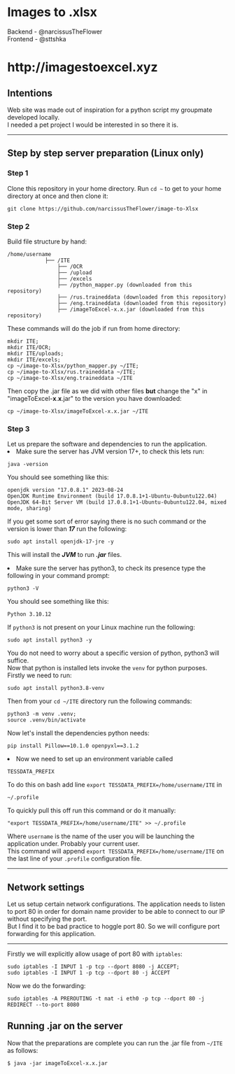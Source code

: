<h1>Images to .xlsx</h1> 
Backend - @narcissusTheFlower <br>
Frontend - @sttshka  
<h1>http://imagestoexcel.xyz</h1>

<h2>Intentions</h2>
Web site was made out of inspiration for a python script my groupmate developed locally.<br>
I needed a pet project I would be interested in so there it is.
<hr>
<h2>Step by step server preparation (Linux only)</h2>
<h3>Step 1</h3>

Clone this repository in your home directory. Run `cd ~` to get to your home directory at once and then clone it:

```
git clone https://github.com/narcissusTheFlower/image-to-Xlsx
```

<h3>Step 2</h3>
Build file structure by hand:<br>

```
/home/username
            ├── /ITE
                ├── /OCR 
                ├── /upload 
                ├── /excels 
                ├── /python_mapper.py (downloaded from this repository)
                ├── /rus.traineddata (downloaded from this repository)
                ├── /eng.traineddata (downloaded from this repository)
                ├── /imageToExcel-x.x.jar (downloaded from this repository)  
```

These commands will do the job if run from home directory:

```
mkdir ITE;
mkdir ITE/OCR;
mkdir ITE/uploads;
mkdir ITE/excels;
cp ~/image-to-Xlsx/python_mapper.py ~/ITE;
cp ~/image-to-Xlsx/rus.traineddata ~/ITE;
cp ~/image-to-Xlsx/eng.traineddata ~/ITE
```

Then copy the .jar file as we did with other files **but** change the "x" in "imageToExcel-**x**.**x**.jar" to the
version you
have downloaded:

```
cp ~/image-to-Xlsx/imageToExcel-x.x.jar ~/ITE
```

<h3>Step 3</h3>
Let us prepare the software and dependencies to run the application.
<li>Make sure the server has JVM version 17+, to check this lets run:

```
java -version
```

You should see something like this:

```
openjdk version "17.0.8.1" 2023-08-24
OpenJDK Runtime Environment (build 17.0.8.1+1-Ubuntu-0ubuntu122.04)
OpenJDK 64-Bit Server VM (build 17.0.8.1+1-Ubuntu-0ubuntu122.04, mixed mode, sharing)
```

If you get some sort of error saying there is no such command or the version is lower than **_17_** run the following:

```
sudo apt install openjdk-17-jre -y
```

This will install the **_JVM_** to run _**.jar**_ files.
<li>Make sure the server has python3, to check its presence type the following in your command prompt: 

```
python3 -V
```

You should see something like this:

```
Python 3.10.12
```

If `python3` is not present on your Linux machine run the following:

```
sudo apt install python3 -y
```

You do not need to worry about a specific version of python, python3 will suffice.<br>
Now that python is installed lets invoke the `venv` for python purposes. <br>
Firstly we need to run:<br>

```
sudo apt install python3.8-venv
```

Then from your `cd ~/ITE` directory run the following commands:

```
python3 -m venv .venv;
source .venv/bin/activate
```

Now let's install the dependencies python needs:

```
pip install Pillow==10.1.0 openpyxl==3.1.2
```

<li>Now we need to set up an environment variable called <br>

```
TESSDATA_PREFIX   
```

To do this on bash add line  `export TESSDATA_PREFIX=/home/username/ITE` in

```
~/.profile
```

To quickly pull this off run this command or do it manually:

```
"export TESSDATA_PREFIX=/home/username/ITE" >> ~/.profile
```

Where `username` is the name of the user you will be launching the application under. Probably your current user.<br>
This command will append `export TESSDATA_PREFIX=/home/username/ITE` on the last line of your `.profile` configuration
file.
</li>

<hr>
<h2>Network settings</h2>
Let us setup certain network configurations. 
The application needs to listen to port 80 in order for domain name provider to be able to connect to our IP without specifying the port.<br>
But I find it to be bad practice to hoggle port 80. So we will configure port forwarding for this application. <br>
<hr>

Firstly we will explicitly allow usage of port 80 with `iptables`:

```
sudo iptables -I INPUT 1 -p tcp --dport 8080 -j ACCEPT;
sudo iptables -I INPUT 1 -p tcp --dport 80 -j ACCEPT
```

Now we do the forwarding:

```
sudo iptables -A PREROUTING -t nat -i eth0 -p tcp --dport 80 -j REDIRECT --to-port 8080
```
<h2>Running .jar on the server</h2>

Now that the preparations are complete you can run the .jar file from `~/ITE` as follows:

```
$ java -jar imageToExcel-x.x.jar 
```





